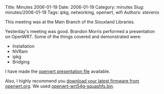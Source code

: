 Title: Minutes 2006-01-19
Date: 2006-01-19
Category: minutes
Slug: minutes/2006-01-19
Tags: ipkg, networking, openwrt, wifi
Authors: stevenix

This meeting was at the Main Branch of the Siouxland Libraries.

<!-- PELICAN_BEGIN_SUMMARY -->
Yesterday's meeting was good. Brandon Morris performed a presentation on
OpenWRT. Some of the things covered and demonstrated were:
<!-- PELICAN_END_SUMMARY -->

-   Installation
-   NVRam
-   ipkg
-   Bridging

I have made the [openwrt presentation
file](Media:Meetings-2006-01-19-Openwrt.odp "wikilink") available.

Also, I highly recommend you [download your latest firmware from
openwrt.org](http://downloads.openwrt.org/whiterussian/). We used
[openwrt-wrt54g-squashfs.bin](Media:Meetings-2006-01-19-openwrt-wrt54g-squashfs.bin "wikilink").
